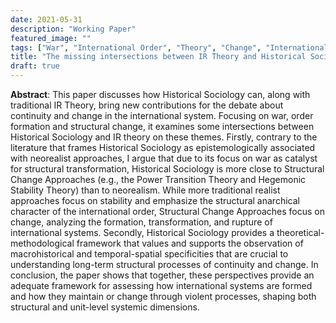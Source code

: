 ```yaml
---
date: 2021-05-31
description: "Working Paper"
featured_image: ""
tags: ["War", "International Order", "Theory", "Change", "International Systems", "Historical Sociology"]
title: "The missing intersections between IR Theory and Historical Sociology: war, order and change in international systems"
draft: true
---
```

 
**Abstract**: This paper discusses how Historical Sociology can, along with traditional IR Theory, bring new contributions for the debate about continuity and change in the international system. Focusing on war, order formation and structural change, it examines some intersections between Historical Sociology and IR theory on these themes. Firstly, contrary to the literature that frames Historical Sociology as epistemologically associated with neorealist approaches, I argue that due to its focus on war as catalyst for structural transformation, Historical Sociology is more close to Structural Change Approaches (e.g., the Power Transition Theory and Hegemonic Stability Theory) than to neorealism. While more traditional realist approaches focus on stability and emphasize the structural anarchical character of the international order, Structural Change Approaches focus on change, analyzing the formation, transformation, and rupture of international systems. Secondly, Historical Sociology provides a theoretical-methodological framework that values and supports the observation of macrohistorical and temporal-spatial specificities that are crucial to understanding long-term structural processes of continuity and change. In conclusion, the paper shows that together, these perspectives provide an adequate framework for assessing how international systems are formed and how they maintain or change through violent processes, shaping both structural and unit-level systemic dimensions.
